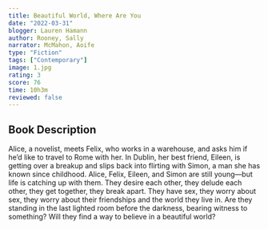```yaml
---
title: Beautiful World, Where Are You
date: "2022-03-31"
blogger: Lauren Hamann
author: Rooney, Sally
narrator: McMahon, Aoife
type: "Fiction"
tags: ["Contemporary"]
image: 1.jpg
rating: 3
score: 76
time: 10h3m
reviewed: false
---
```


## Book Description

Alice, a novelist, meets Felix, who works in a warehouse, and asks him if he’d like to travel to Rome with her. In Dublin, her best friend, Eileen, is getting over a breakup and slips back into flirting with Simon, a man she has known since childhood. Alice, Felix, Eileen, and Simon are still young—but life is catching up with them. They desire each other, they delude each other, they get together, they break apart. They have sex, they worry about sex, they worry about their friendships and the world they live in. Are they standing in the last lighted room before the darkness, bearing witness to something? Will they find a way to believe in a beautiful world?
